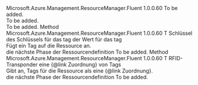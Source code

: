 <Type Name="IDefinitionWithTags&lt;T&gt;" FullName="Microsoft.Azure.Management.ResourceManager.Fluent.Core.Resource.Definition.IDefinitionWithTags&lt;T&gt;">
  <TypeSignature Language="C#" Value="public interface IDefinitionWithTags&lt;T&gt;" />
  <TypeSignature Language="ILAsm" Value=".class public interface auto ansi abstract IDefinitionWithTags`1&lt;T&gt;" />
  <TypeSignature Language="DocId" Value="T:Microsoft.Azure.Management.ResourceManager.Fluent.Core.Resource.Definition.IDefinitionWithTags`1" />
  <TypeSignature Language="VB.NET" Value="Public Interface IDefinitionWithTags(Of T)" />
  <TypeSignature Language="F#" Value="type IDefinitionWithTags&lt;'T&gt; = interface" />
  <AssemblyInfo>
    <AssemblyName>Microsoft.Azure.Management.ResourceManager.Fluent</AssemblyName>
    <AssemblyVersion>1.0.0.60</AssemblyVersion>
  </AssemblyInfo>
  <TypeParameters>
    <TypeParameter Name="T" />
  </TypeParameters>
  <Interfaces />
  <Docs>
    <typeparam name="T">To be added.</typeparam>
    <summary>To be added.</summary>
    <remarks>To be added.</remarks>
  </Docs>
  <Members>
    <Member MemberName="WithTag">
      <MemberSignature Language="C#" Value="public T WithTag (string key, string value);" />
      <MemberSignature Language="ILAsm" Value=".method public hidebysig newslot virtual instance !T WithTag(string key, string value) cil managed" />
      <MemberSignature Language="DocId" Value="M:Microsoft.Azure.Management.ResourceManager.Fluent.Core.Resource.Definition.IDefinitionWithTags`1.WithTag(System.String,System.String)" />
      <MemberSignature Language="VB.NET" Value="Public Function WithTag (key As String, value As String) As T" />
      <MemberSignature Language="F#" Value="abstract member WithTag : string * string -&gt; 'T" Usage="iDefinitionWithTags.WithTag (key, value)" />
      <MemberType>Method</MemberType>
      <AssemblyInfo>
        <AssemblyName>Microsoft.Azure.Management.ResourceManager.Fluent</AssemblyName>
        <AssemblyVersion>1.0.0.60</AssemblyVersion>
      </AssemblyInfo>
      <ReturnValue>
        <ReturnType>T</ReturnType>
      </ReturnValue>
      <Parameters>
        <Parameter Name="key" Type="System.String" />
        <Parameter Name="value" Type="System.String" />
      </Parameters>
      <Docs>
        <param name="key">Schlüssel des Schlüssels für das tag</param>
        <param name="value">der Wert für das tag</param>
        <summary>
            Fügt ein Tag auf die Ressource an.
            </summary>
        <returns>die nächste Phase der Ressourcendefinition</returns>
        <remarks>To be added.</remarks>
      </Docs>
    </Member>
    <Member MemberName="WithTags">
      <MemberSignature Language="C#" Value="public T WithTags (System.Collections.Generic.IDictionary&lt;string,string&gt; tags);" />
      <MemberSignature Language="ILAsm" Value=".method public hidebysig newslot virtual instance !T WithTags(class System.Collections.Generic.IDictionary`2&lt;string, string&gt; tags) cil managed" />
      <MemberSignature Language="DocId" Value="M:Microsoft.Azure.Management.ResourceManager.Fluent.Core.Resource.Definition.IDefinitionWithTags`1.WithTags(System.Collections.Generic.IDictionary{System.String,System.String})" />
      <MemberSignature Language="VB.NET" Value="Public Function WithTags (tags As IDictionary(Of String, String)) As T" />
      <MemberSignature Language="F#" Value="abstract member WithTags : System.Collections.Generic.IDictionary&lt;string, string&gt; -&gt; 'T" Usage="iDefinitionWithTags.WithTags tags" />
      <MemberType>Method</MemberType>
      <AssemblyInfo>
        <AssemblyName>Microsoft.Azure.Management.ResourceManager.Fluent</AssemblyName>
        <AssemblyVersion>1.0.0.60</AssemblyVersion>
      </AssemblyInfo>
      <ReturnValue>
        <ReturnType>T</ReturnType>
      </ReturnValue>
      <Parameters>
        <Parameter Name="tags" Type="System.Collections.Generic.IDictionary&lt;System.String,System.String&gt;" />
      </Parameters>
      <Docs>
        <param name="tags">RFID-Transponder eine {@link Zuordnung} von Tags</param>
        <summary>
            Gibt an, Tags für die Ressource als eine {@link Zuordnung}.
            </summary>
        <returns>die nächste Phase der Ressourcendefinition</returns>
        <remarks>To be added.</remarks>
      </Docs>
    </Member>
  </Members>
</Type>